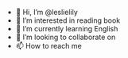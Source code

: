 - 👋 Hi, I’m @leslielily
- 👀 I’m interested in reading book
- 🌱 I’m currently learning English
- 💞️ I’m looking to collaborate on 
- 📫 How to reach me 

<!---
leslielily/leslielily is a ✨ special ✨ repository because its `README.md` (this file) appears on your GitHub profile.
You can click the Preview link to take a look at your changes.
--->
